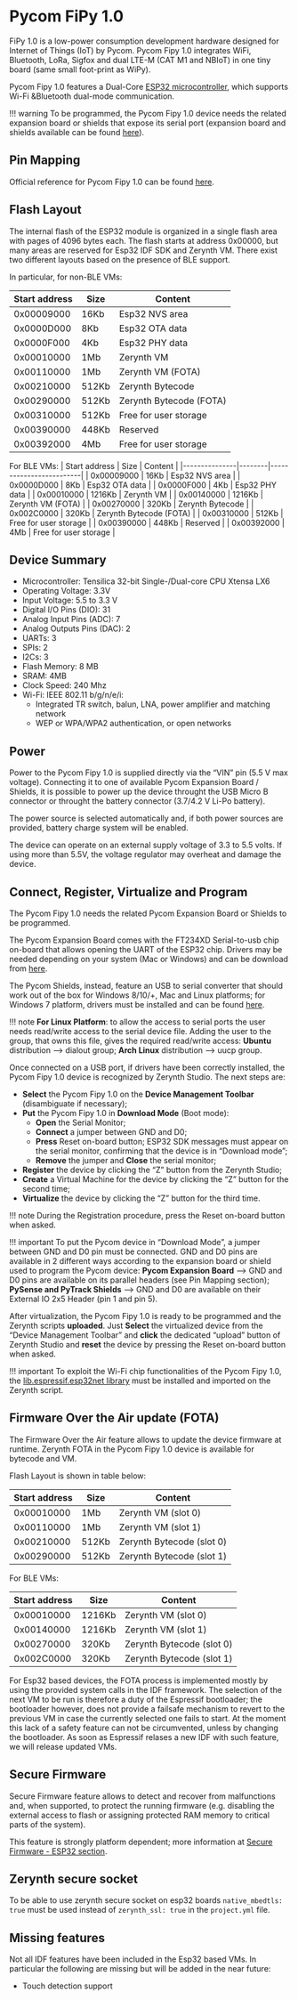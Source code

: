 # Pycom FiPy 1.0

FiPy 1.0 is a low-power consumption development hardware designed for Internet of Things (IoT) by Pycom. Pycom Fipy 1.0 integrates WiFi, Bluetooth, LoRa, Sigfox and dual LTE-M (CAT M1 and NBIoT) in one tiny board (same small foot-print as WiPy).

Pycom Fipy 1.0 features a Dual-Core [ESP32 microcontroller](https://espressif.com/en/products/hardware/esp32/overview), which supports Wi-Fi &Bluetooth dual-mode communication.

!!! warning
	To be programmed, the Pycom Fipy 1.0 device needs the related expansion board or shields that expose its serial port (expansion board and shields available can be found [here](https://pycom.io/hardware/#eboards)).

## Pin Mapping

Official reference for Pycom Fipy 1.0 can be found [here](https://pycom.io/hardware/fipy_specs/).

## Flash Layout

The internal flash of the ESP32 module is organized in a single flash area with pages of 4096 bytes each. The flash starts at address 0x00000, but many areas are reserved for Esp32 IDF SDK and Zerynth VM. There exist two different layouts based on the presence of BLE support.

In particular, for non-BLE VMs:

| Start address | Size  | Content                 |
|---------------|-------|-------------------------|
| 0x00009000    | 16Kb  | Esp32 NVS area          |
| 0x0000D000    | 8Kb   | Esp32 OTA data          |
| 0x0000F000    | 4Kb   | Esp32 PHY data          |
| 0x00010000    | 1Mb   | Zerynth VM              |
| 0x00110000    | 1Mb   | Zerynth VM (FOTA)       |
| 0x00210000    | 512Kb | Zerynth Bytecode        |
| 0x00290000    | 512Kb | Zerynth Bytecode (FOTA) |
| 0x00310000    | 512Kb | Free for user storage   |
| 0x00390000    | 448Kb | Reserved                |
| 0x00392000    | 4Mb   | Free for user storage   |

For BLE VMs:
| Start address | Size   | Content                 |
|---------------|--------|-------------------------|
| 0x00009000    | 16Kb   | Esp32 NVS area          |
| 0x0000D000    | 8Kb    | Esp32 OTA data          |
| 0x0000F000    | 4Kb    | Esp32 PHY data          |
| 0x00010000    | 1216Kb | Zerynth VM              |
| 0x00140000    | 1216Kb | Zerynth VM (FOTA)       |
| 0x00270000    | 320Kb  | Zerynth Bytecode        |
| 0x002C0000    | 320Kb  | Zerynth Bytecode (FOTA) |
| 0x00310000    | 512Kb  | Free for user storage   |
| 0x00390000    | 448Kb  | Reserved                |
| 0x00392000    | 4Mb    | Free for user storage   |

## Device Summary


* Microcontroller: Tensilica 32-bit Single-/Dual-core CPU Xtensa LX6
* Operating Voltage: 3.3V
* Input Voltage: 5.5 to 3.3 V
* Digital I/O Pins (DIO): 31
* Analog Input Pins (ADC): 7
* Analog Outputs Pins (DAC): 2
* UARTs: 3
* SPIs: 2
* I2Cs: 3
* Flash Memory: 8 MB
* SRAM: 4MB
* Clock Speed: 240 Mhz
* Wi-Fi: IEEE 802.11 b/g/n/e/i:
    * Integrated TR switch, balun, LNA, power amplifier and matching network
    * WEP or WPA/WPA2 authentication, or open networks

## Power

Power to the Pycom Fipy 1.0 is supplied directly via the “VIN” pin (5.5 V max voltage).
Connecting it to one of available Pycom Expansion Board / Shields, it is possible to power up the device throught the USB Micro B connector or throught the battery connector (3.7/4.2 V Li-Po battery).

The power source is selected automatically and, if both power sources are provided, battery charge system will be enabled.

The device can operate on an external supply voltage of 3.3 to 5.5 volts. If using more than 5.5V, the voltage regulator may overheat and damage the device.

## Connect, Register, Virtualize and Program

The Pycom Fipy 1.0 needs the related Pycom Expansion Board or Shields to be programmed.

The Pycom Expansion Board comes with the FT234XD Serial-to-usb chip on-board that allows opening the UART of the ESP32 chip. Drivers may be needed depending on your system (Mac or Windows) and can be download from [here](http://www.ftdichip.com/Drivers/VCP.htm).

The Pycom Shields, instead, feature an USB to serial converter that should work out of the box for Windows 8/10/+, Mac and Linux platforms; for Windows 7 platform, drivers must be installed and can be found [here](https://docs.pycom.io/chapter/pytrackpysense/installation/pycom.inf).

!!! note
	**For Linux Platform**: to allow the access to serial ports the user needs read/write access to the serial device file. Adding the user to the group, that owns this file, gives the required read/write access: **Ubuntu** distribution –> dialout group; **Arch Linux** distribution –> uucp group.

Once connected on a USB port, if drivers have been correctly installed, the Pycom Fipy 1.0 device is recognized by Zerynth Studio. The next steps are:

* **Select** the Pycom Fipy 1.0 on the **Device Management Toolbar** (disambiguate if necessary);
* **Put** the Pycom Fipy 1.0 in **Download Mode** (Boot mode):
    * **Open** the Serial Monitor;
    * **Connect** a jumper between GND and D0;
    * **Press** Reset on-board button; ESP32 SDK messages must appear on the serial monitor, confirming that the device is in “Download mode”;
    * **Remove** the jumper and **Close** the serial monitor;
* **Register** the device by clicking the “Z” button from the Zerynth Studio;
* **Create** a Virtual Machine for the device by clicking the “Z” button for the second time;
* **Virtualize** the device by clicking the “Z” button for the third time.

!!! note
	During the Registration procedure, press the Reset on-board button when asked.

!!! important
    To put the Pycom device in “Download Mode”, a jumper between GND and D0 pin must be connected. GND and D0 pins are available in 2 different ways according to the expansion board or shield used to program the Pycom device: **Pycom Expansion Board** –> GND and D0 pins are available on its parallel headers (see Pin Mapping section); **PySense and PyTrack Shields** –> GND and D0 are available on their External IO 2x5 Header (pin 1 and pin 5).

After virtualization, the Pycom Fipy 1.0 is ready to be programmed and the Zerynth scripts **uploaded**. Just **Select** the virtualized device from the “Device Management Toolbar” and **click** the dedicated “upload” button of Zerynth Studio and **reset** the device by pressing the Reset on-board button when asked.

!!! important
    To exploit the Wi-Fi chip functionalities of the Pycom Fipy 1.0, the [lib.espressif.esp32net library](https://docs.zerynth.com/latest/official/lib.espressif.esp32net/docs/index.html#esp32wifi) must be installed and imported on the Zerynth script.

## Firmware Over the Air update (FOTA)

The Firmware Over the Air feature allows to update the device firmware at runtime. Zerynth FOTA in the Pycom Fipy 1.0 device is available for bytecode and VM.

Flash Layout is shown in table below:

| Start address | Size  | Content                   |
|---------------|-------|---------------------------|
| 0x00010000    | 1Mb   | Zerynth VM (slot 0)       |
| 0x00110000    | 1Mb   | Zerynth VM (slot 1)       |
| 0x00210000    | 512Kb | Zerynth Bytecode (slot 0) |
| 0x00290000    | 512Kb | Zerynth Bytecode (slot 1) |


For BLE VMs:

| Start address | Size   | Content                   |
|---------------|--------|---------------------------|
| 0x00010000    | 1216Kb | Zerynth VM (slot 0)       |
| 0x00140000    | 1216Kb | Zerynth VM (slot 1)       |
| 0x00270000    | 320Kb  | Zerynth Bytecode (slot 0) |
| 0x002C0000    | 320Kb  | Zerynth Bytecode (slot 1) |


For Esp32 based devices, the FOTA process is implemented mostly by using the provided system calls in the IDF framework. The selection of the next VM to be run is therefore a duty of the Espressif bootloader; the bootloader however, does not provide a failsafe mechanism to revert to the previous VM in case the currently selected one fails to start. At the moment this lack of a safety feature can not be circumvented, unless by changing the bootloader. As soon as Espressif relases a new IDF with such feature, we will release updated VMs.

## Secure Firmware

Secure Firmware feature allows to detect and recover from malfunctions and, when supported, to protect the running firmware (e.g. disabling the external access to flash or assigning protected RAM memory to critical parts of the system).

This feature is strongly platform dependent; more information at [Secure Firmware - ESP32 section](https://docs.zerynth.com/latest/official/core.zerynth.stdlib/docs/official_core.zerynth.stdlib_sfw.html#sfw-esp32).

## Zerynth secure socket

To be able to use zerynth secure socket on esp32 boards `native_mbedtls: true` must be used instead of `zerynth_ssl: true` in the `project.yml` file.

## Missing features

Not all IDF features have been included in the Esp32 based VMs. In particular the following are missing but will be added in the near future:


* Touch detection support

<!--stackedit_data:
eyJoaXN0b3J5IjpbMTM1MDAxODY3XX0=
-->